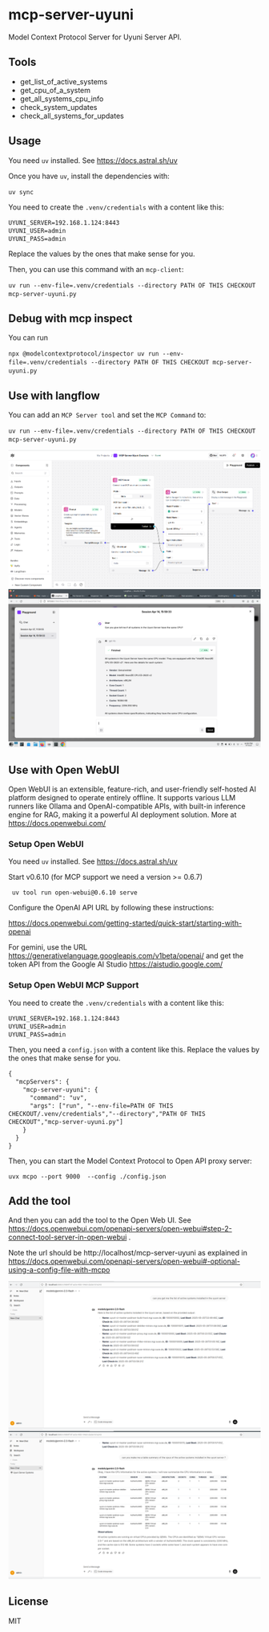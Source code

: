 # mcp-server-uyuni

Model Context Protocol Server for Uyuni Server API.

## Tools

* get_list_of_active_systems
* get_cpu_of_a_system
* get_all_systems_cpu_info
* check_system_updates
* check_all_systems_for_updates

## Usage

You need `uv` installed. See https://docs.astral.sh/uv

Once you have `uv`, install the dependencies with:

`uv sync`

You need to create the `.venv/credentials` with a content like this:

```
UYUNI_SERVER=192.168.1.124:8443
UYUNI_USER=admin
UYUNI_PASS=admin
```

Replace the values by the ones that make sense for you.

Then, you can use this command with an `mcp-client`:

`uv run --env-file=.venv/credentials --directory PATH OF THIS CHECKOUT mcp-server-uyuni.py`

## Debug with mcp inspect

You can run

`npx @modelcontextprotocol/inspector uv run --env-file=.venv/credentials --directory PATH OF THIS CHECKOUT mcp-server-uyuni.py`

## Use with langflow

You can add an `MCP Server tool` and set the `MCP Command` to:

`uv run --env-file=.venv/credentials --directory PATH OF THIS CHECKOUT mcp-server-uyuni.py`

![Langflow](docs/example_langflow.png)
![Langflow Play](docs/example_langflow_2.png)

## Use with Open WebUI

Open WebUI is an extensible, feature-rich, and user-friendly self-hosted AI platform designed to operate entirely offline. It supports various LLM runners like Ollama and OpenAI-compatible APIs, with built-in inference engine for RAG, making it a powerful AI deployment solution. More at https://docs.openwebui.com/

### Setup Open WebUI

You need `uv` installed. See https://docs.astral.sh/uv

Start v0.6.10 (for MCP support we need a version >= 0.6.7)

```
 uv tool run open-webui@0.6.10 serve
```

Configure the OpenAI API URL by following these instructions:

https://docs.openwebui.com/getting-started/quick-start/starting-with-openai

For gemini, use the URL https://generativelanguage.googleapis.com/v1beta/openai/ and get the token API from the Google AI Studio https://aistudio.google.com/

### Setup Open WebUI MCP Support

You need to create the `.venv/credentials` with a content like this:

```
UYUNI_SERVER=192.168.1.124:8443
UYUNI_USER=admin
UYUNI_PASS=admin
```

Then, you need a `config.json` with a content like this. Replace the values by the ones that make sense for you.

```
{
  "mcpServers": {
    "mcp-server-uyuni": {
      "command": "uv",
      "args": ["run", "--env-file=PATH OF THIS CHECKOUT/.venv/credentials","--directory","PATH OF THIS CHECKOUT","mcp-server-uyuni.py"]
    }
  }
}
```

Then, you can start the Model Context Protocol to Open API proxy server:

```
uvx mcpo --port 9000  --config ./config.json
```

## Add the tool

And then you can add the tool to the Open Web UI. See https://docs.openwebui.com/openapi-servers/open-webui#step-2-connect-tool-server-in-open-webui .  

Note the url should be http://localhost/mcp-server-uyuni as explained in https://docs.openwebui.com/openapi-servers/open-webui#-optional-using-a-config-file-with-mcpo


![OpenWeb UI with MCP Support with GPT 4 model](docs/example_openwebui_gpt.png)
![OpenWeb UI with MCP Support with Gemini 2.0 flash model](docs/example_openwebui_gemini.png)


## License

MIT

